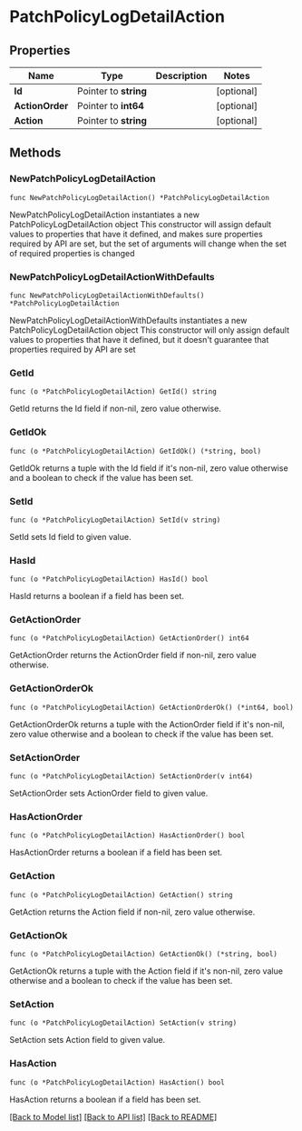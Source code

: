 # PatchPolicyLogDetailAction

## Properties

Name | Type | Description | Notes
------------ | ------------- | ------------- | -------------
**Id** | Pointer to **string** |  | [optional] 
**ActionOrder** | Pointer to **int64** |  | [optional] 
**Action** | Pointer to **string** |  | [optional] 

## Methods

### NewPatchPolicyLogDetailAction

`func NewPatchPolicyLogDetailAction() *PatchPolicyLogDetailAction`

NewPatchPolicyLogDetailAction instantiates a new PatchPolicyLogDetailAction object
This constructor will assign default values to properties that have it defined,
and makes sure properties required by API are set, but the set of arguments
will change when the set of required properties is changed

### NewPatchPolicyLogDetailActionWithDefaults

`func NewPatchPolicyLogDetailActionWithDefaults() *PatchPolicyLogDetailAction`

NewPatchPolicyLogDetailActionWithDefaults instantiates a new PatchPolicyLogDetailAction object
This constructor will only assign default values to properties that have it defined,
but it doesn't guarantee that properties required by API are set

### GetId

`func (o *PatchPolicyLogDetailAction) GetId() string`

GetId returns the Id field if non-nil, zero value otherwise.

### GetIdOk

`func (o *PatchPolicyLogDetailAction) GetIdOk() (*string, bool)`

GetIdOk returns a tuple with the Id field if it's non-nil, zero value otherwise
and a boolean to check if the value has been set.

### SetId

`func (o *PatchPolicyLogDetailAction) SetId(v string)`

SetId sets Id field to given value.

### HasId

`func (o *PatchPolicyLogDetailAction) HasId() bool`

HasId returns a boolean if a field has been set.

### GetActionOrder

`func (o *PatchPolicyLogDetailAction) GetActionOrder() int64`

GetActionOrder returns the ActionOrder field if non-nil, zero value otherwise.

### GetActionOrderOk

`func (o *PatchPolicyLogDetailAction) GetActionOrderOk() (*int64, bool)`

GetActionOrderOk returns a tuple with the ActionOrder field if it's non-nil, zero value otherwise
and a boolean to check if the value has been set.

### SetActionOrder

`func (o *PatchPolicyLogDetailAction) SetActionOrder(v int64)`

SetActionOrder sets ActionOrder field to given value.

### HasActionOrder

`func (o *PatchPolicyLogDetailAction) HasActionOrder() bool`

HasActionOrder returns a boolean if a field has been set.

### GetAction

`func (o *PatchPolicyLogDetailAction) GetAction() string`

GetAction returns the Action field if non-nil, zero value otherwise.

### GetActionOk

`func (o *PatchPolicyLogDetailAction) GetActionOk() (*string, bool)`

GetActionOk returns a tuple with the Action field if it's non-nil, zero value otherwise
and a boolean to check if the value has been set.

### SetAction

`func (o *PatchPolicyLogDetailAction) SetAction(v string)`

SetAction sets Action field to given value.

### HasAction

`func (o *PatchPolicyLogDetailAction) HasAction() bool`

HasAction returns a boolean if a field has been set.


[[Back to Model list]](../README.md#documentation-for-models) [[Back to API list]](../README.md#documentation-for-api-endpoints) [[Back to README]](../README.md)


